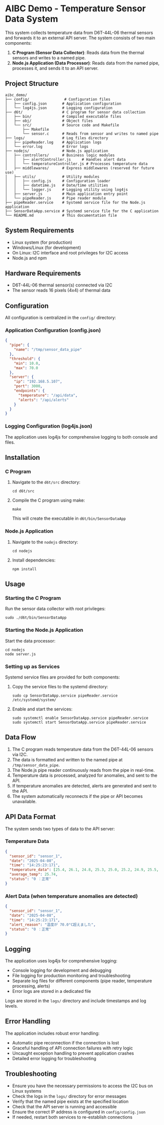 # AIBC Demo - Temperature Sensor Data System

This system collects temperature data from D6T-44L-06 thermal sensors and forwards it to an external API server. The system consists of two main components:

1. **C Program (Sensor Data Collector)**: Reads data from the thermal sensors and writes to a named pipe.
2. **Node.js Application (Data Processor)**: Reads data from the named pipe, processes it, and sends it to an API server.

## Project Structure

```
aibc_demo/
├── config/                # Configuration files
│   ├── config.json       # Application configuration 
│   └── log4js.json       # Logging configuration
├── d6t/                  # C program for sensor data collection
│   ├── bin/              # Compiled executable files
│   ├── obj/              # Object files 
│   └── src/              # Source code and Makefile
│       ├── Makefile
│       └── sensor.c      # Reads from sensor and writes to named pipe
├── logs/                 # Log files directory
│   ├── pipeReader.log    # Application logs
│   └── error.log         # Error logs
├── nodejs/               # Node.js application
│   ├── controllers/      # Business logic modules
│   │   ├── alertController.js     # Handles alert data
│   │   └── temperatureController.js # Processes temperature data
│   ├── middlewares/      # Express middlewares (reserved for future use)
│   ├── utils/            # Utility modules
│   │   ├── config.js     # Configuration loader
│   │   ├── datetime.js   # Date/time utilities
│   │   └── logger.js     # Logging utility using log4js
│   ├── server.js         # Main application entry point
│   └── pipeReader.js     # Pipe reader module
├── pipeReader.service    # Systemd service file for the Node.js application
├── SensorDataApp.service # Systemd service file for the C application
└── README.md             # This documentation file
```

## System Requirements

- Linux system (for production)
- Windows/Linux (for development)
- On Linux: I2C interface and root privileges for I2C access
- Node.js and npm

## Hardware Requirements

- D6T-44L-06 thermal sensor(s) connected via I2C
- The sensor reads 16 pixels (4x4) of thermal data

## Configuration

All configuration is centralized in the `config/` directory:

### Application Configuration (config.json)

```json
{
  "pipe": {
    "name": "/tmp/sensor_data_pipe"
  },
  "threshold": {
    "min": 10.0,
    "max": 70.0
  },
  "server": {
    "ip": "192.168.5.107",
    "port": 3000,
    "endpoints": {
      "temperature": "/api/data",
      "alerts": "/api/alerts"
    }
  }
}
```

### Logging Configuration (log4js.json)

The application uses log4js for comprehensive logging to both console and files.

## Installation

### C Program

1. Navigate to the `d6t/src` directory:
   ```
   cd d6t/src
   ```

2. Compile the C program using make:
   ```
   make
   ```
   This will create the executable in `d6t/bin/SensorDataApp`

### Node.js Application

1. Navigate to the `nodejs` directory:
   ```
   cd nodejs
   ```

2. Install dependencies:
   ```
   npm install
   ```

## Usage

### Starting the C Program

Run the sensor data collector with root privileges:

```
sudo ./d6t/bin/SensorDataApp
```

### Starting the Node.js Application

Start the data processor:

```
cd nodejs
node server.js
```

### Setting up as Services

Systemd service files are provided for both components:

1. Copy the service files to the systemd directory:
   ```
   sudo cp SensorDataApp.service pipeReader.service /etc/systemd/system/
   ```

2. Enable and start the services:
   ```
   sudo systemctl enable SensorDataApp.service pipeReader.service
   sudo systemctl start SensorDataApp.service pipeReader.service
   ```

## Data Flow

1. The C program reads temperature data from the D6T-44L-06 sensors via I2C.
2. The data is formatted and written to the named pipe at `/tmp/sensor_data_pipe`.
3. The Node.js pipe reader continuously reads from the pipe in real-time.
4. Temperature data is processed, analyzed for anomalies, and sent to the API.
5. If temperature anomalies are detected, alerts are generated and sent to the API.
6. The system automatically reconnects if the pipe or API becomes unavailable.

## API Data Format

The system sends two types of data to the API server:

### Temperature Data
```json
{
  "sensor_id": "sensor_1",
  "date": "2025-04-08",
  "time": "14:25:23:171",
  "temperature_data": [25.4, 26.1, 24.8, 25.3, 25.0, 25.2, 24.9, 25.5, 25.6, 25.7, 25.8, 25.9, 26.0, 26.1, 26.2, 26.3],
  "average_temp": 25.74,
  "status": "0 ：正常"
}
```

### Alert Data (when temperature anomalies are detected)
```json
{
  "sensor_id": "sensor_1",
  "date": "2025-04-08",
  "time": "14:25:23:171",
  "alert_reason": "温度が 70.0°C超えました",
  "status": "0 ：正常"
}
```

## Logging

The application uses log4js for comprehensive logging:

- Console logging for development and debugging
- File logging for production monitoring and troubleshooting
- Separate log files for different components (pipe reader, temperature processing, alerts)
- Error logs are stored in a dedicated file

Logs are stored in the `logs/` directory and include timestamps and log levels.

## Error Handling

The application includes robust error handling:

- Automatic pipe reconnection if the connection is lost
- Graceful handling of API connection failures with retry logic
- Uncaught exception handling to prevent application crashes
- Detailed error logging for troubleshooting

## Troubleshooting

- Ensure you have the necessary permissions to access the I2C bus on Linux systems
- Check the logs in the `logs/` directory for error messages
- Verify that the named pipe exists at the specified location
- Check that the API server is running and accessible
- Ensure the correct IP address is configured in `config/config.json`
- If needed, restart both services to re-establish connections
